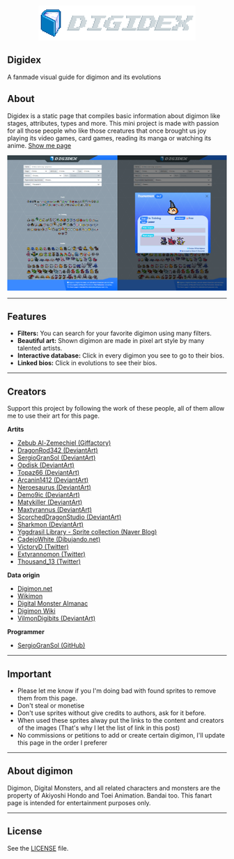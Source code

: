 <p align="center">
  <a href="https://github.com/SergioGranSol/digidex">
    <img src="resources/img/name.png">
  </a>
</p>

## Digidex

A fanmade visual guide for digimon and its evolutions

## About

Digidex is a static page that compiles basic information about digimon like stages, attributes, types and more. This mini project is made with passion for all those people who like those creatures that once brought us joy playing its video games, card games, reading its manga or watching its anime. <a href="https://jurassart.github.io/DigiDex/" target="_blank">Show me page</a>

<a href="https://sergiogransol.github.io/digidex/" target="_blank">
  <img src="resources/img/preview.png">
</a>

<hr>

## Features

- **Filters:** You can search for your favorite digimon using many filters.
- **Beautiful art:** Shown digimon are made in pixel art style by many talented artists.
- **Interactive database:** Click in every digimon you see to go to their bios.
- **Linked bios:** Click in evolutions to see their bios.

<hr>

## Creators

Support this project by following the work of these people, all of them allow me to use their art for this page.

**Artits**
<ul>
  <li><a target="_blank" href="http://giffactory.joeyteel.com/tiny/index.html">Zebub Al-Zemechiel (Giffactory)</a></li>
  <li><a target="_blank" href="https://www.deviantart.com/dragonrod342">DragonRod342 (DeviantArt)</a></li>
  <li><a target="_blank" href="https://www.deviantart.com/sergiogransol">SergioGranSol (DeviantArt)</a></li>
  <li><a target="_blank" href="https://www.deviantart.com/opdisk">Opdisk (DeviantArt)</a></li>
  <li><a target="_blank" href="https://www.deviantart.com/topaz66">Topaz66 (DeviantArt)</a></li>
  <li><a target="_blank" href="https://www.deviantart.com/arcanin1412">Arcanin1412 (DeviantArt)</a></li>
  <li><a target="_blank" href="https://www.deviantart.com/neroesaurus">Neroesaurus (DeviantArt)</a></li>
  <li><a target="_blank" href="https://www.deviantart.com/demo9ic">Demo9ic (DeviantArt)</a></li>
  <li><a target="_blank" href="https://www.deviantart.com/matykiller">Matykiller (DeviantArt)</a></li>
  <li><a target="_blank" href="https://www.deviantart.com/maxtyrannus">Maxtyrannus (DeviantArt)</a></li>
  <li><a target="_blank" href="https://www.deviantart.com/scorcheddragonstudio">ScorchedDragonStudio (DeviantArt)</a></li>
  <li><a target="_blank" href="https://www.deviantart.com/sharkmon">Sharkmon (DeviantArt)</a></li>
  <li><a target="_blank" href="https://blog.naver.com/tmfrl3316">Yggdrasil Library - Sprite collection (Naver Blog)</a></li>
  <li><a target="_blank" href="https://dibujando.net/cadejowhite/galeria">CadejoWhite (Dibujando.net) </a></li>
  <li><a target="_blank" href="https://twitter.com/_VictoryD_">VictoryD (Twitter)</a></li>
  <li><a target="_blank" href="https://twitter.com/extyrannomon">Extyrannomon (Twitter)</a></li>
  <li><a target="_blank" href="https://twitter.com/thousand_13">Thousand_13 (Twitter)</a></li>
</ul>

**Data origin**

- <a target="_blank" href="https://digimon.net/reference/">Digimon.net</a>
- <a target="_blank" href="https://wikimon.net">Wikimon</a>
- <a target="_blank" href="http://www.dma.wtw-x.net/">Digital Monster Almanac</a>
- <a target="_blank" href="https://digimon.fandom.com/wiki/Digimon_Wiki">Digimon Wiki</a>
- <a target="_blank" href="https://www.deviantart.com/vilmondigibits">VilmonDigibits (DeviantArt)</a>

**Programmer**

- <a target="_blank" href="https://github.com/SergioGranSol">SergioGranSol (GitHub)</a>

<hr>

## Important

- Please let me know if you I'm doing bad with found sprites to remove them from this page.
- Don't steal or monetise
- Don't use sprites without give credits to authors, ask for it before.
- When used these sprites alway put the links to the content and creators of the images (That's why I let the list of link in this post)
- No commissions or petitions to add or create certain digimon, I'll update this page in the order I preferer

<hr>

## About digimon

Digimon, Digital Monsters, and all related characters and monsters are the property of Akiyoshi Hondo and Toei Animation. Bandai too. This fanart page is intended for entertainment purposes only.

<hr>

## License

See the [LICENSE](https://github.com/SergioGranSol/digidex/blob/master/LICENSE) file.

